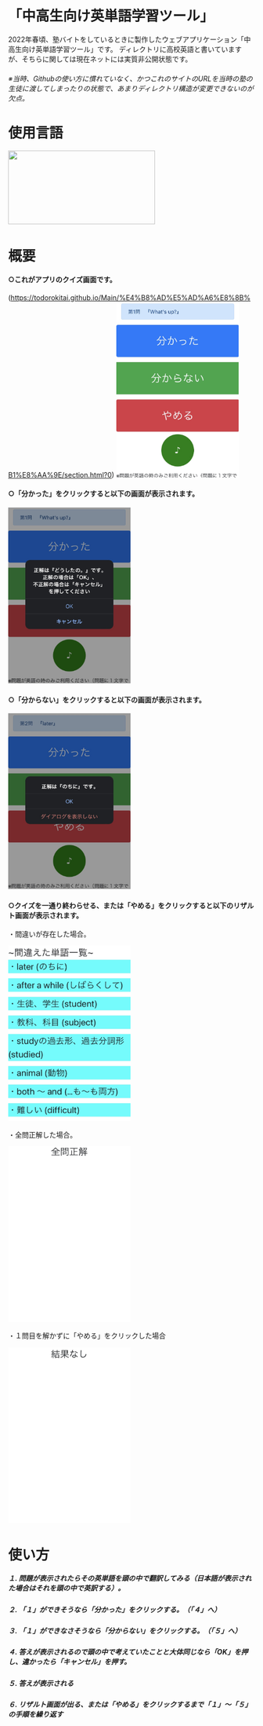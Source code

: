 # 「中高生向け英単語学習ツール」

2022年春頃、塾バイトをしているときに製作したウェブアプリケーション「中高生向け英単語学習ツール」です。
ディレクトリに高校英語と書いていますが、そちらに関しては現在ネットには実質非公開状態です。

###### ※当時、Githubの使い方に慣れていなく、かつこれのサイトのURLを当時の塾の生徒に渡してしまったりの状態で、あまりディレクトリ構造が変更できないのが欠点。

# 使用言語
<img src="https://github.com/todorokitai/Main/assets/86834007/27c8847b-cf00-4382-90d1-741578e9e2dd" width="300px" height="150px">

# 概要
#### ○これがアプリのクイズ画面です。
(https://todorokitai.github.io/Main/%E4%B8%AD%E5%AD%A6%E8%8B%B1%E8%AA%9E/section.html?0)
<img src="png/デモ1.PNG" width="250px" height="358px">

#### ○「分かった」をクリックすると以下の画面が表示されます。
<img src="png/デモ2.PNG" width="250px" height="358px">

#### ○「分からない」をクリックすると以下の画面が表示されます。
<img src="png/デモ3.PNG" width="250px" height="358px">

#### ○クイズを一通り終わらせる、または「やめる」をクリックすると以下のリザルト画面が表示されます。
・間違いが存在した場合。

<img src="png/デモ4.PNG" width="250px" height="358px">

・全問正解した場合。

<img src="png/デモ5.PNG" width="250px" height="358px">

・１問目を解かずに「やめる」をクリックした場合

<img src="png/デモ6.PNG" width="250px" height="358px">

# 使い方
##### １. 問題が表示されたらその英単語を頭の中で翻訳してみる（日本語が表示された場合はそれを頭の中で英訳する）。
##### ２. 「１」ができそうなら「分かった」をクリックする。（「４」へ）
##### ３. 「１」ができなさそうなら「分からない」をクリックする。（「５」へ）
##### ４. 答えが表示されるので頭の中で考えていたことと大体同じなら「OK」を押し、違かったら「キャンセル」を押す。
##### ５. 答えが表示される
##### ６. リザルト画面が出る、または「やめる」をクリックするまで「１」〜「５」の手順を繰り返す
